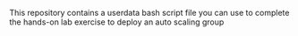 This repository contains a userdata bash script file you can use to complete the hands-on lab exercise to deploy an auto scaling group
